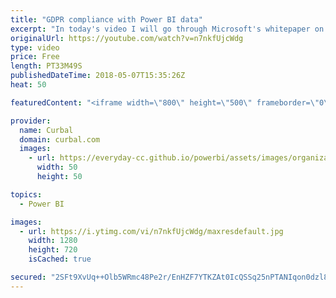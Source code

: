 ```yaml
---
title: "GDPR compliance with Power BI data"
excerpt: "In today's video I will go through Microsoft's whitepaper on GDPR compliance with Power BI Data.  The Power BI team has released a whitepaper to provide you with some basic understanding of the GDPR and relate that to Power BI. This whitepaper will help you understand options for how to configure Power"
originalUrl: https://youtube.com/watch?v=n7nkfUjcWdg
type: video
price: Free
length: PT33M49S
publishedDateTime: 2018-05-07T15:35:26Z
heat: 50

featuredContent: "<iframe width=\"800\" height=\"500\" frameborder=\"0\" src=\"https://www.youtube.com/embed/n7nkfUjcWdg\" allow=\"accelerometer; autoplay; encrypted-media; gyroscope; picture-in-picture\" allowfullscreen></iframe>"

provider:
  name: Curbal
  domain: curbal.com
  images:
    - url: https://everyday-cc.github.io/powerbi/assets/images/organizations/curbal.com-50x50.jpg
      width: 50
      height: 50

topics:
  - Power BI

images:
  - url: https://i.ytimg.com/vi/n7nkfUjcWdg/maxresdefault.jpg
    width: 1280
    height: 720
    isCached: true

secured: "2SFt9XvUq++Olb5WRmc48Pe2r/EnHZF7YTKZAt0IcQSSq25nPTANIqon0dzl8zzZM4WJMpNBztWJK24n2x0AW380FzgVqTw/BwvxG+TOKVslUfNlJsihJx0SAhEQiY+WmZVaDAuHdFgiB69dbXceR/DXW9i8ODRh9KfSS+bvvWw/ZqzbcQVzU/pvKY5ed9m+TW/N1fFLCi504OJCBfImCnwTAsZ4bvrLrqLXXnhw9kprtQvqYrjngLaYXKnY1MYFhH4i11sBEzgAehBrsS0AyN73UzjwhVV7Gs7qJbQpu308HPo4z/FE98lkqwEOieM7HzZrUEwcmg2nskmTaumyCL5VXk3YucnJU5uNGurUKPUERdxK7khv7ZkwlKF+tcqVdB+KNxGqps4Vw9aMzAFKIdH8qLR5+s+TwRVWmEhNHtY=;rZmPZw+PHv7jDQk/JnzFwg=="
---
```


